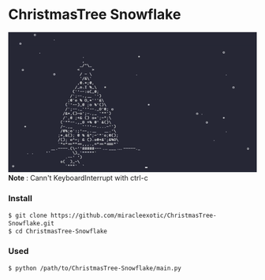 # ChristmasTree Snowflake

![acsii animation](/assets/gif/demo.gif "ChristmasTree Snowflake")
**Note** : Cann't KeyboardInterrupt with ctrl-c

### Install
```console
$ git clone https://github.com/miracleexotic/ChristmasTree-Snowflake.git
$ cd ChristmasTree-Snowflake
```

### Used
```console
$ python /path/to/ChristmasTree-Snowflake/main.py
```
